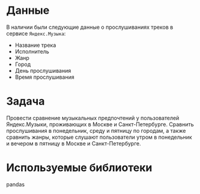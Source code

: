 # Данные
В наличии были следующие данные о прослушиваниях треков в сервисе `Яндекс.Музыка`:

- Название трека
- Исполнитель
- Жанр
- Город
- День прослушивания
- Время прослушивания

# Задача
Провести сравнение музыкальных предпочтений у пользователей Яндекс.Музыки, проживающих в Москве и Санкт-Петербурге. Сравнить прослушивания в понедельник, среду и пятницу по городам, а также сравнить жанры, которые слушают пользователи утром в понедельник и вечером в пятницу в Москве и Санкт-Петербурге.

# Используемые библиотеки
pandas
